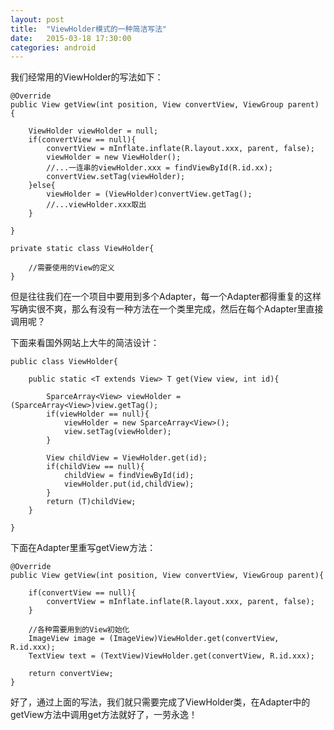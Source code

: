 ```yaml
---
layout:	post
title:	"ViewHolder模式的一种简洁写法"
date:	2015-03-18 17:30:00
categories:	android
---
```


我们经常用的ViewHolder的写法如下：

	@Override
	public View getView(int position, View convertView, ViewGroup parent) {

	    ViewHolder viewHolder = null;
		if(convertView == null){
			convertView = mInflate.inflate(R.layout.xxx, parent, false);
			viewHolder = new ViewHolder();
			//...一连串的viewHolder.xxx = findViewById(R.id.xx);
			convertView.setTag(viewHolder);
		}else{
			viewHolder = (ViewHolder)convertView.getTag();
			//...viewHolder.xxx取出
		}

	}

	private static class ViewHolder{
		
		//需要使用的View的定义
	}

<!-- more -->

但是往往我们在一个项目中要用到多个Adapter，每一个Adapter都得重复的这样写确实很不爽，那么有没有一种方法在一个类里完成，然后在每个Adapter里直接调用呢？

下面来看国外网站上大牛的简洁设计：

	public class ViewHolder{
		
		public static <T extends View> T get(View view, int id){

			SparceArray<View> viewHolder = (SparceArray<View>)view.getTag();
			if(viewHolder == null){
				viewHolder = new SparceArray<View>();
				view.setTag(viewHolder);
			}

			View childView = ViewHolder.get(id);
			if(childView == null){
				childView = findViewById(id);
				viewHolder.put(id,childView);
			}
			return (T)childView;
		}

	}

下面在Adapter里重写getView方法：

	@Override
	public View getView(int position, View convertView, ViewGroup parent){
		
		if(convertView == null){
			convertView = mInflate.inflate(R.layout.xxx, parent, false);
		}
		
		//各种需要用到的View初始化
		ImageView image = (ImageView)ViewHolder.get(convertView, R.id.xxx);
		TextView text = (TextView)ViewHolder.get(convertView, R.id.xxx);

		return convertView;
	}

好了，通过上面的写法，我们就只需要完成了ViewHolder类，在Adapter中的getView方法中调用get方法就好了，一劳永逸！
